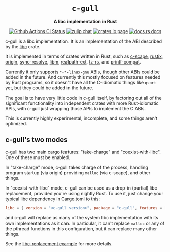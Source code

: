 <div align="center">
  <h1><code>c-gull</code></h1>

  <p>
    <strong>A libc implementation in Rust</strong>
  </p>

  <p>
    <a href="https://github.com/sunfishcode/c-ward/actions?query=workflow%3ACI"><img src="https://github.com/sunfishcode/c-ward/workflows/CI/badge.svg" alt="Github Actions CI Status" /></a>
    <a href="https://bytecodealliance.zulipchat.com/#narrow/stream/206238-general"><img src="https://img.shields.io/badge/zulip-join_chat-brightgreen.svg" alt="zulip chat" /></a>
    <a href="https://crates.io/crates/c-gull"><img src="https://img.shields.io/crates/v/c-gull.svg" alt="crates.io page" /></a>
    <a href="https://docs.rs/c-gull"><img src="https://docs.rs/c-gull/badge.svg" alt="docs.rs docs" /></a>
  </p>
</div>

c-gull is a libc implementation. It is an implementation of the ABI described
by the [libc] crate.

It is implemented in terms of crates written in Rust, such as [c-scape],
[rustix], [origin], [sync-resolve], [libm], [realpath-ext], [tz-rs], and
[printf-compat].

Currently it only supports `*-*-linux-gnu` ABIs, though other ABIs could be
added in the future. And currently this mostly focused on features needed by
Rust programs, so it doesn't have all the C-idiomatic things like `qsort` yet,
but they could be added in the future.

The goal is to have very little code in c-gull itself, by factoring out all of
the significant functionality into independent crates with more Rust-idiomatic
APIs, with c-gull just wrapping those APIs to implement the C ABIs.

This is currently highly experimental, incomplete, and some things aren't
optimized.

## c-gull's two modes

c-gull has two main cargo features: "take-charge" and "coexist-with-libc". One
of these must be enabled.

In "take-charge" mode, c-gull takes charge of the process, handling program
startup (via origin) providing `malloc` (via c-scape), and other things.

In "coexist-with-libc" mode, c-gull can be used as a drop-in (partial) libc
replacement, provided you're using nightly Rust. To use it, just change your
typical libc dependency in Cargo.toml to this:

```toml
libc = { version = "<c-gull version>", package = "c-gull", features = ["coexist-with-libc"] }
```

and c-gull will replace as many of the system libc implementation with its own
implementations as it can. In particular, it can't replace `malloc` or any of
the pthread functions in this configuration, but it can replace many other
things.

See the [libc-replacement example] for more details.

[libc-replacement example]: https://github.com/sunfishcode/c-ward/blob/main/test-crates/libc-replacement/README.md
[c-scape]: https://crates.io/crates/c-scape
[rustix]: https://crates.io/crates/rustix
[origin]: https://crates.io/crates/origin
[sync-resolve]: https://crates.io/crates/sync-resolve
[libm]: https://crates.io/crates/libm
[libc]: https://crates.io/crates/libc
[realpath-ext]: https://crates.io/crates/realpath-ext
[tz-rs]: https://crates.io/crates/tz-rs
[printf-compat]: https://crates.io/crates/printf-compat
